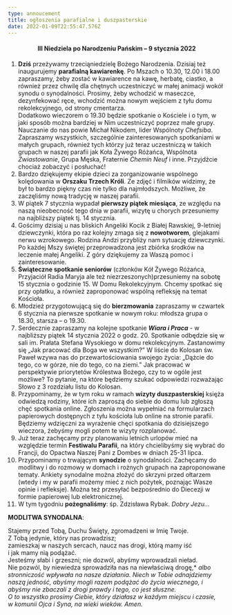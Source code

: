 ```yaml
---
type: annoucement
title: ogłoszenia parafialne i duszpasterskie
date: 2022-01-09T22:55:47.576Z
---
```

<!--StartFragment-->

<h4 style="text-align:center;">III Niedziela po Narodzeniu Pańskim – 9 stycznia 2022</h4>

1. **Dziś** przeżywamy trzeciąniedzielę Bożego Narodzenia. Dzisiaj też inaugurujemy **parafialną kawiarenkę**. Po Mszach o 10.30, 12.00 i 18.00 zapraszamy, żeby zostać w kawiarence na kawę, herbatę, ciastko, a również przez chwilę dla chętnych uczestniczyć w małej animacji wokół synodu o synodalności. Prosimy, żeby wchodzić w maseczce, dezynfekować ręce, wchodzić można nowym wejściem z tyłu domu rekolekcyjnego, od strony cmentarza.\
   Dodatkowo wieczorem o 19.30 będzie spotkanie o Kościele i o tym, w jaki sposób można bardziej w Nim uczestniczyć poprzez małe grupy. Nauczanie do nas powie Michał Nikodem, lider Wspólnoty *Chefsiba*. Zapraszamy wszystkich, szczególnie zainteresowanych spotkaniami w małych grupach, również tych którzy już teraz uczestniczą w takich grupach w naszej parafii jak Koła Żywego Różańca, Wspólnota *Zwiastowanie*, Grupa Męska, Fraternie *Chemin Neuf* i inne. Przyjdźcie chociaż zobaczyć i posłuchać!
2. Bardzo dziękujemy ekipie dzieci za zorganizowanie wspólnego kolędowania w **Orszaku Trzech Króli**. Ze zdjęć i filmików widzimy, że był to bardzo piękny czas nie tylko dla najmłodszych. Możliwe, że zaczęliśmy nową tradycję w naszej parafii.
3. W piątek 7 stycznia wypadał **pierwszy piątek miesiąca**, ze względu na naszą nieobecność tego dnia w parafii, wizytę u chorych przesuniemy na najbliższy piątek tj. 14 stycznia.
4. Gościmy dzisiaj u nas bliskich Angeliki Kocik z Białej Rawskiej, 9-letniej dziewczynki, która po raz kolejny zmaga się z **nowotworem**, glejakami nerwu wzrokowego. Rodzina Andzi przybliży nam sytuację dziewczynki. Po każdej Mszy świętej przeprowadzona jest zbiórka środków na leczenie małej Angeliki. Z góry dziękujemy za Waszą pomoc i zainteresowanie.
5. **Świąteczne spotkanie seniorów** (członków Kół Żywego Różańca, Przyjaciół Radia Maryja ale też niezrzeszonych)przesuniemy na sobotę 15 stycznia o godzinie 15. W Domu Rekolekcyjnym. Chcemy spotkać się przy opłatku, a również zaproponować wspólną refleksję na temat Kościoła.
6. Młodzież przygotowującą się do **bierzmowania** zapraszamy w czwartek 6 stycznia na pierwsze spotkanie w nowym roku: młodsza grupa o 18.30, starsza – o 19.30.
7. Serdecznie zapraszamy na kolejne spotkanie ***Wiara i Praca*** - w najbliższy piątek 14 stycznia 2022 o godz. 20. Spotkanie odbędzie się w sali im. Prałata Stefana Wysokiego w domu rekolekcyjnym. Zastanowimy się „Jak pracować dla Boga we wszystkim?” W liście do Kolosan św. Paweł wzywa nas do przewartościowania swojego życia: „Dążcie do tego, co w górze, nie do tego, co na ziemi.” Jak pracować w perspektywie priorytetów Królestwa Bożego, czy to w ogóle jest możliwe? To pytanie, na które będziemy szukać odpowiedzi rozważając Słowo z 3 rozdziału listu do Kolosan.
8. Przypominamy, że w tym roku w ramach **wizyty duszpasterskiej** księża odwiedzą rodziny, które ich zaproszą do siebie do domu lub zgłoszą chęć spotkania online. Zgłoszenia można wypełniać na formularzach papierowych dostępnych z tyłu kościoła lub online na stronie parafii. Będziemy wdzięczni za wyrażenie chęci spotkania do dzisiejszego wieczora, żebyśmy mogli potem te wizyty rozplanować.
9. Już teraz zachęcamy przy planowaniu letnich urlopów mieć na względzie termin **Festiwalu Parafii**, na który chcielibyśmy się wybrać do Francji, do Opactwa Naszej Pani z Dombes w dniach 25-31 lipca.
10. Przypominamy o trwającym **synodzie** o synodalności. Zachęcamy do modlitwy i do rozmowy w domach i rożnych grupach na zaproponowane tematy. Ankiety synodalne można złożyć do skrzyni przed ołtarzem (wtedy i my w parafii możemy mieć z nich pożytek, poznając Wasze opinie i refleksje). Można też przesyłać bezpośrednio do Diecezji w formie papierowej lub elektronicznej.
11. W tym tygodniu **pożegnaliśmy**: śp. Zdzisława Rybak. *Dobry Jezu…*

**MODLITWA SYNODALNA**:

Stajemy przed Tobą, Duchu Święty, zgromadzeni w Imię Twoje.\
Z Tobą jedynie, który nas prowadzisz;\
zamieszkaj w naszych sercach, naucz nas drogi, którą mamy iść \
i jak mamy nią podążać. \
Jesteśmy słabi i grzeszni; nie dozwól, abyśmy wprowadzali nieład.\
Nie pozwól, by niewiedza sprowadziła nas na niewłaściwą drogę,* *albo stronniczość wpływała na nasze działania.* *Niech w Tobie odnajdziemy naszą jedność,* *abyśmy mogli razem podążać do życia wiecznego,* *i abyśmy nie zbaczali z drogi prawdy i tego, co jest słuszne.\
O to wszystko prosimy Ciebie, który działasz w każdym miejscu i czasie,\
w komunii Ojca i Syna, na wieki wieków. Amen.*

<!--EndFragment-->